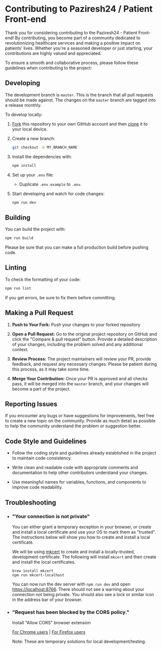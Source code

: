 # Contributing to Paziresh24 / Patient Front-end

Thank you for considering contributing to the Paziresh24 - Patient Front-end! By contributing, you become part of a community dedicated to revolutionizing healthcare services and making a positive impact on patients' lives. Whether you're a seasoned developer or just starting, your contributions are highly valued and appreciated.

To ensure a smooth and collaborative process, please follow these guidelines when contributing to the project:

## Developing
The development branch is `master`. This is the branch that all pull
requests should be made against. The changes on the `master`
branch are tagged into a release monthly.

To develop locally:

1. [Fork](https://help.github.com/articles/fork-a-repo/) this repository to your
   own GitHub account and then
   [clone](https://help.github.com/articles/cloning-a-repository/) it to your local device.
2. Create a new branch:

   ```sh
   git checkout -b MY_BRANCH_NAME
   ```

3. Install the dependencies with:

   ```sh
   npm install
   ```

4. Set up your `.env` file:

   - Duplicate `.env.example` to `.env`.
 
5. Start developing and watch for code changes:

   ```sh
   npm run dev
   ```

## Building

You can build the project with:

```bash
npm run build
```

Please be sure that you can make a full production build before pushing code.

## Linting

To check the formatting of your code:

```sh
npm run lint
```

If you get errors, be sure to fix them before committing.

## Making a Pull Request

1. **Push to Your Fork:** Push your changes to your forked repository

2. **Open a Pull Request:** Go to the original project repository on GitHub and click the "Compare & pull request" button. Provide a detailed description of your changes, including the problem solved and any additional context.

3. **Review Process:** The project maintainers will review your PR, provide feedback, and request any necessary changes. Please be patient during this process, as it may take some time.

4. **Merge Your Contribution:** Once your PR is approved and all checks pass, it will be merged into the `master` branch, and your changes will become a part of the project.

## Reporting Issues

If you encounter any bugs or have suggestions for improvements, feel free to create a new topic on the community. Provide as much detail as possible to help the community understand the problem or suggestion better.

## Code Style and Guidelines

- Follow the coding style and guidelines already established in the project to maintain code consistency.

- Write clean and readable code with appropriate comments and documentation to help other contributors understand your changes.

- Use meaningful names for variables, functions, and components to improve code readability.



## Troubleshooting
- ### "Your connection is not private"

    You can either grant a temporary exception in your browser, or create and install a local certificate and use your OS to mark them as "trusted". The instructions below will show you how to create and install a local certificate.
    
    We will be using [mkcert](https://github.com/FiloSottile/mkcert) to create and install a locally-trusted, development certificate. The following will install `mkcert` and then create and install the local certificates.
    
    ```shell
    brew install mkcert
    npm run mkcert-localhost
    ```
    
    You can now run the dev server with `npm run dev` and open [https://localhost:8766](https://localhost:8766). There should not see a warning about your connection not being private. You should also see a lock or similar icon in the address bar of your browser.
- ### "Request has been blocked by the CORS policy."
    Install "Allow CORS" browser extension
    
    [For Chrome users](https://chrome.google.com/webstore/detail/allow-cors-access-control/lhobafahddgcelffkeicbaginigeejlf) | [For Firefox users](https://addons.mozilla.org/en-US/firefox/addon/access-control-allow-origin/)

    Note: These are temporary solutions for local development/testing.